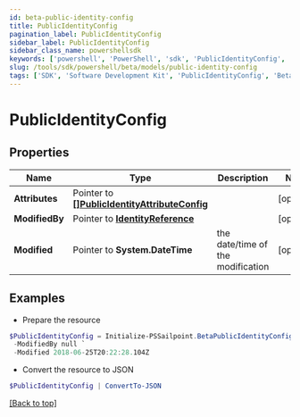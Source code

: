 ```yaml
---
id: beta-public-identity-config
title: PublicIdentityConfig
pagination_label: PublicIdentityConfig
sidebar_label: PublicIdentityConfig
sidebar_class_name: powershellsdk
keywords: ['powershell', 'PowerShell', 'sdk', 'PublicIdentityConfig', 'BetaPublicIdentityConfig'] 
slug: /tools/sdk/powershell/beta/models/public-identity-config
tags: ['SDK', 'Software Development Kit', 'PublicIdentityConfig', 'BetaPublicIdentityConfig']
---
```



# PublicIdentityConfig

## Properties

Name | Type | Description | Notes
------------ | ------------- | ------------- | -------------
**Attributes** |  Pointer to [**[]PublicIdentityAttributeConfig**](public-identity-attribute-config) |  | [optional] 
**ModifiedBy** |  Pointer to [**IdentityReference**](identity-reference) |  | [optional] 
**Modified** |  Pointer to **System.DateTime** | the date/time of the modification | [optional] 

## Examples

- Prepare the resource
```powershell
$PublicIdentityConfig = Initialize-PSSailpoint.BetaPublicIdentityConfig  -Attributes null `
 -ModifiedBy null `
 -Modified 2018-06-25T20:22:28.104Z
```

- Convert the resource to JSON
```powershell
$PublicIdentityConfig | ConvertTo-JSON
```


[[Back to top]](#) 


